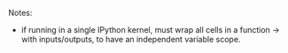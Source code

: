 Notes:

- if running in a single IPython kernel, must wrap all cells in a function -> with inputs/outputs, to have an independent variable scope.
